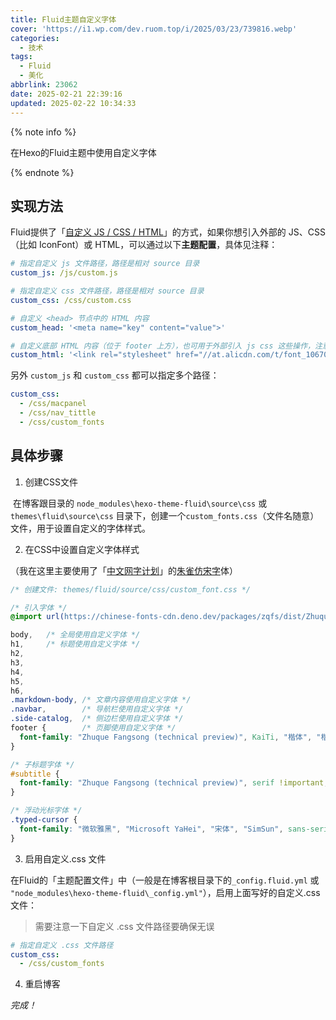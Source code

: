 ```yaml
---
title: Fluid主题自定义字体
cover: 'https://i1.wp.com/dev.ruom.top/i/2025/03/23/739816.webp'
categories:
  - 技术
tags:
  - Fluid
  - 美化
abbrlink: 23062
date: 2025-02-21 22:39:16
updated: 2025-02-22 10:34:33
---
```


{% note info %}

在Hexo的Fluid主题中使用自定义字体

{% endnote %}



## 实现方法

Fluid提供了「[自定义 JS / CSS / HTML](https://hexo.fluid-dev.com/docs/guide/#%E8%87%AA%E5%AE%9A%E4%B9%89-js-css-html)」的方式，如果你想引入外部的 JS、CSS（比如 IconFont）或 HTML，可以通过以下**主题配置**，具体见注释：

```yaml
# 指定自定义 js 文件路径，路径是相对 source 目录
custom_js: /js/custom.js

# 指定自定义 css 文件路径，路径是相对 source 目录
custom_css: /css/custom.css

# 自定义 <head> 节点中的 HTML 内容
custom_head: '<meta name="key" content="value">'

# 自定义底部 HTML 内容（位于 footer 上方），也可用于外部引入 js css 这些操作，注意不要和 post.custom 配置冲突
custom_html: '<link rel="stylesheet" href="//at.alicdn.com/t/font_1067060_qzomjdt8bmp.css">'
```



另外 `custom_js` 和 `custom_css` 都可以指定多个路径：

```yaml
custom_css:
  - /css/macpanel
  - /css/nav_tittle
  - /css/custom_fonts
```



## 具体步骤

1. 创建CSS文件

​	在博客跟目录的 `node_modules\hexo-theme-fluid\source\css` 或 `themes\fluid\source\css` 目录下，创建一个`custom_fonts.css`（文件名随意）文件，用于设置自定义的字体样式。

2. 在CSS中设置自定义字体样式

（我在这里主要使用了「[中文网字计划](https://chinese-font.netlify.app/zh-cn/)」的[朱雀仿宋字](https://chinese-font.netlify.app/zh-cn/fonts/zqfs/ZhuqueFangsong-Regular)体）

```css
/* 创建文件: themes/fluid/source/css/custom_font.css */

/* 引入字体 */
@import url(https://chinese-fonts-cdn.deno.dev/packages/zqfs/dist/ZhuqueFangsong-Regular/result.css);

body,   /* 全局使用自定义字体 */
h1,     /* 标题使用自定义字体 */
h2,
h3,
h4,
h5,
h6,
.markdown-body, /* 文章内容使用自定义字体 */
.navbar,        /* 导航栏使用自定义字体 */
.side-catalog,  /* 侧边栏使用自定义字体 */
footer {        /* 页脚使用自定义字体 */
  font-family: "Zhuque Fangsong (technical preview)", KaiTi, "楷体", "楷体_GB2312", STKaiti, "华文楷体", serif !important;
}

/* 子标题字体 */
#subtitle {
  font-family: "Zhuque Fangsong (technical preview)", serif !important;
}

/* 浮动光标字体 */
.typed-cursor {
  font-family: "微软雅黑", "Microsoft YaHei", "宋体", "SimSun", sans-serif !important;
}
```



3. 启用自定义.css 文件

​	在Fluid的「主题配置文件」中（一般是在博客根目录下的`_config.fluid.yml` 或 `"node_modules\hexo-theme-fluid\_config.yml"`），启用上面写好的自定义.css 文件：

> 需要注意一下自定义 .css 文件路径要确保无误

```yaml
# 指定自定义 .css 文件路径
custom_css:
  - /css/custom_fonts
```



4. 重启博客

*完成！*

